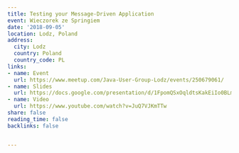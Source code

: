 ```yaml
---
title: Testing your Message-Driven Application
event: Wieczorek ze Springiem
date: '2018-09-05'
location: Lodz, Poland
address:
  city: Lodz
  country: Poland
  country_code: PL
links:
- name: Event
  url: https://www.meetup.com/Java-User-Group-Lodz/events/250679061/
- name: Slides
  url: https://docs.google.com/presentation/d/1FpomQSxOqldtsKakEiIo0BLmfCG2YWtkERoJr2-da_k/edit?usp=sharing
- name: Video
  url: https://www.youtube.com/watch?v=JuQ7VJKmTTw
share: false
reading_time: false
backlinks: false


---
```

